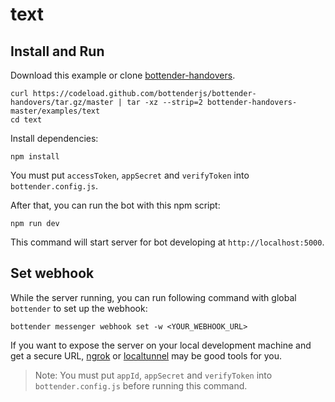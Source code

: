 # text

## Install and Run

Download this example or clone [bottender-handovers](https://github.com/bottenderjs/bottender-handovers).

```
curl https://codeload.github.com/bottenderjs/bottender-handovers/tar.gz/master | tar -xz --strip=2 bottender-handovers-master/examples/text
cd text
```

Install dependencies:

```
npm install
```

You must put `accessToken`, `appSecret` and `verifyToken` into `bottender.config.js`.

After that, you can run the bot with this npm script:

```
npm run dev
```

This command will start server for bot developing at `http://localhost:5000`.

## Set webhook

While the server running, you can run following command with global `bottender` to set up the webhook:

```
bottender messenger webhook set -w <YOUR_WEBHOOK_URL>
```

If you want to expose the server on your local development machine and get a secure URL, [ngrok](https://ngrok.com/) or [localtunnel](https://localtunnel.github.io/www/) may be good tools for you.

> Note: You must put `appId`, `appSecret` and `verifyToken` into `bottender.config.js` before running this command.
